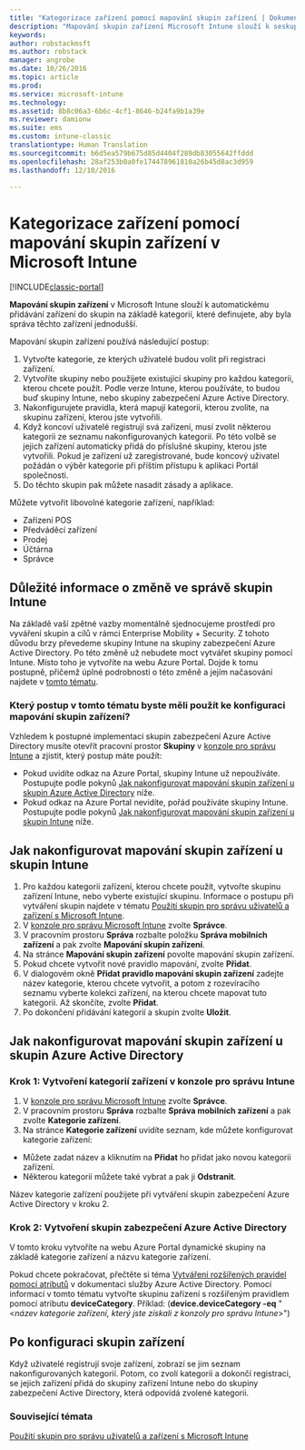 ```yaml
---
title: "Kategorizace zařízení pomocí mapování skupin zařízení | Dokumentace Microsoftu"
description: "Mapování skupin zařízení Microsoft Intune slouží k seskupení zařízení do kategorií, které definujete, aby bylo možné zjednodušit správu těchto zařízení."
keywords: 
author: robstackmsft
ms.author: robstack
manager: angrobe
ms.date: 10/26/2016
ms.topic: article
ms.prod: 
ms.service: microsoft-intune
ms.technology: 
ms.assetid: 8b8c06a3-6b6c-4cf1-8646-b24fa9b1a39e
ms.reviewer: damionw
ms.suite: ems
ms.custom: intune-classic
translationtype: Human Translation
ms.sourcegitcommit: b6d5ea579b675d85d4404f289db83055642ffddd
ms.openlocfilehash: 28af253b0a0fe174478961810a26b45d8ac3d959
ms.lasthandoff: 12/10/2016

---
```


# <a name="categorize-devices-with-device-group-mapping-in-microsoft-intune"></a>Kategorizace zařízení pomocí mapování skupin zařízení v Microsoft Intune

[!INCLUDE[classic-portal](../includes/classic-portal.md)]

**Mapování skupin zařízení** v Microsoft Intune slouží k automatickému přidávání zařízení do skupin na základě kategorií, které definujete, aby byla správa těchto zařízení jednodušší. 

Mapování skupin zařízení používá následující postup:
1. Vytvořte kategorie, ze kterých uživatelé budou volit při registraci zařízení.
2. Vytvoříte skupiny nebo použijete existující skupiny pro každou kategorii, kterou chcete použít. Podle verze Intune, kterou používáte, to budou buď skupiny Intune, nebo skupiny zabezpečení Azure Active Directory.
2. Nakonfigurujete pravidla, která mapují kategorii, kterou zvolíte, na skupinu zařízení, kterou jste vytvořili.
3. Když koncoví uživatelé registrují svá zařízení, musí zvolit některou kategorii ze seznamu nakonfigurovaných kategorií. Po této volbě se jejich zařízení automaticky přidá do příslušné skupiny, kterou jste vytvořili. Pokud je zařízení už zaregistrované, bude koncový uživatel požádán o výběr kategorie při příštím přístupu k aplikaci Portál společnosti.
4. Do těchto skupin pak můžete nasadit zásady a aplikace.

Můžete vytvořit libovolné kategorie zařízení, například:
* Zařízení POS
* Předváděcí zařízení
* Prodej
* Účtárna
* Správce

## <a name="important-information-about-a-change-in-group-management-for-intune"></a>Důležité informace o změně ve správě skupin Intune

Na základě vaší zpětné vazby momentálně sjednocujeme prostředí pro vyváření skupin a cílů v rámci Enterprise Mobility + Security. Z tohoto důvodu brzy převedeme skupiny Intune na skupiny zabezpečení Azure Active Directory. Po této změně už nebudete moct vytvářet skupiny pomocí Intune. Místo toho je vytvoříte na webu Azure Portal. Dojde k tomu postupně, přičemž úplné podrobnosti o této změně a jejím načasování najdete v [tomto tématu](use-groups-to-manage-users-and-devices-with-microsoft-intune.md).

### <a name="which-procedure-in-this-topic-should-you-use-to-configure-device-group-mapping"></a>Který postup v tomto tématu byste měli použít ke konfiguraci mapování skupin zařízení?

Vzhledem k postupné implementaci skupin zabezpečení Azure Active Directory musíte otevřít pracovní prostor **Skupiny** v [konzole pro správu Intune](https://manage.microsoft.com) a zjistit, který postup máte použít:

-  Pokud uvidíte odkaz na Azure Portal, skupiny Intune už nepoužíváte. Postupujte podle pokynů [Jak nakonfigurovat mapování skupin zařízení u skupin Azure Active Directory](/intune/deploy-use/categorize-devices-with-device-group-mapping-in-microsoft-intune#how-to-configure-device-group-mapping-for-azure-active-directory-groups) níže.
-  Pokud odkaz na Azure Portal nevidíte, pořád používáte skupiny Intune. Postupujte podle pokynů [Jak nakonfigurovat mapování skupin zařízení u skupin Intune](/intune/deploy-use/categorize-devices-with-device-group-mapping-in-microsoft-intune#how-to-configure-device-group-mapping-for-intune-groups) níže.

## <a name="how-to-configure-device-group-mapping-for-intune-groups"></a>Jak nakonfigurovat mapování skupin zařízení u skupin Intune
1. Pro každou kategorii zařízení, kterou chcete použít, vytvořte skupinu zařízení Intune, nebo vyberte existující skupinu. Informace o postupu při vytváření skupin najdete v tématu [Použití skupin pro správu uživatelů a zařízení s Microsoft Intune](use-groups-to-manage-users-and-devices-with-microsoft-intune.md).
2. V [konzole pro správu Microsoft Intune](https://manage.microsoft.com) zvolte **Správce**.
3. V pracovním prostoru **Správa** rozbalte položku **Správa mobilních zařízení** a pak zvolte **Mapování skupin zařízení**.
4. Na stránce **Mapování skupin zařízení** povolte mapování skupin zařízení.
5. Pokud chcete vytvořit nové pravidlo mapování, zvolte **Přidat**.
6. V dialogovém okně **Přidat pravidlo mapování skupin zařízení** zadejte název kategorie, kterou chcete vytvořit, a potom z rozevíracího seznamu vyberte kolekci zařízení, na kterou chcete mapovat tuto kategorii. Až skončíte, zvolte **Přidat**.
7. Po dokončení přidávání kategorií a skupin zvolte **Uložit**.



## <a name="how-to-configure-device-group-mapping-for-azure-active-directory-groups"></a>Jak nakonfigurovat mapování skupin zařízení u skupin Azure Active Directory

### <a name="step-1---create-device-categories-in-the-intune-administration-console"></a>Krok 1: Vytvoření kategorií zařízení v konzole pro správu Intune
1. V [konzole pro správu Microsoft Intune](https://manage.microsoft.com) zvolte **Správce**.
3. V pracovním prostoru **Správa** rozbalte **Správa mobilních zařízení** a pak zvolte **Kategorie zařízení**.
4. Na stránce **Kategorie zařízení** uvidíte seznam, kde můžete konfigurovat kategorie zařízení: 
- Můžete zadat název a kliknutím na **Přidat** ho přidat jako novou kategorii zařízení.
- Některou kategorii můžete také vybrat a pak ji **Odstranit**.

Název kategorie zařízení použijete při vytváření skupin zabezpečení Azure Active Directory v kroku 2.

### <a name="step-2---create-azure-active-directory-security-groups"></a>Krok 2: Vytvoření skupin zabezpečení Azure Active Directory

V tomto kroku vytvoříte na webu Azure Portal dynamické skupiny na základě kategorie zařízení a názvu kategorie zařízení.

Pokud chcete pokračovat, přečtěte si téma [Vytváření rozšířených pravidel pomocí atributů](https://azure.microsoft.com/en-us/documentation/articles/active-directory-accessmanagement-groups-with-advanced-rules/#using-attributes-to-create-rules-for-device-objects) v dokumentaci služby Azure Active Directory.
Pomocí informací v tomto tématu vytvořte skupinu zařízení s rozšířeným pravidlem pomocí atributu **deviceCategory**.
Příklad: (**device.deviceCategory -eq** "<*název kategorie zařízení, který jste získali z konzoly pro správu Intune*>")


## <a name="after-you-configure-device-groups"></a>Po konfiguraci skupin zařízení

Když uživatelé registrují svoje zařízení, zobrazí se jim seznam nakonfigurovaných kategorií. Potom, co zvolí kategorii a dokončí registraci, se jejich zařízení přidá do skupiny zařízení Intune nebo do skupiny zabezpečení Active Directory, která odpovídá zvolené kategorii.

### <a name="see-also"></a>Související témata
[Použití skupin pro správu uživatelů a zařízení s Microsoft Intune](use-groups-to-manage-users-and-devices-with-microsoft-intune.md)

